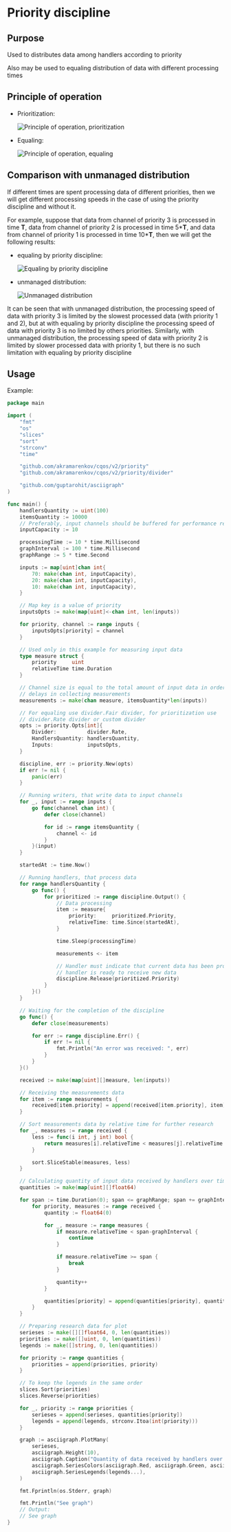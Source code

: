 # Priority discipline

## Purpose

Used to distributes data among handlers according to priority

Also may be used to equaling distribution of data with different processing times

## Principle of operation

* Prioritization:

  ![Principle of operation, prioritization](./doc/operation-principle-321.svg)

* Equaling:

  ![Principle of operation, equaling](./doc/operation-principle-222.svg)

## Comparison with unmanaged distribution

If different times are spent processing data of different priorities, then we will get different processing speeds in the case of using the priority discipline and without it.

For example, suppose that data from channel of priority 3 is processed in time **T**, data from channel of priority 2 is processed in time 5\***T**, and data from channel of priority 1 is processed in time 10\***T**, then we will get the following results:

* equaling by priority discipline:

  ![Equaling by priority discipline](./doc/different-processing-time-equaling.png)

* unmanaged distribution:

  ![Unmanaged distribution](./doc/different-processing-time-unmanagement.png)

It can be seen that with unmanaged distribution, the processing speed of data with priority 3 is limited by the slowest processed data (with priority 1 and 2), but at with equaling by priority discipline the processing speed of data with priority 3 is no limited by others priorities. Similarly, with unmanaged distribution, the processing speed of data with priority 2 is limited by slower processed data with priority 1, but there is no such limitation with equaling by priority discipline

## Usage

Example:

```go
package main

import (
    "fmt"
    "os"
    "slices"
    "sort"
    "strconv"
    "time"

    "github.com/akramarenkov/cqos/v2/priority"
    "github.com/akramarenkov/cqos/v2/priority/divider"

    "github.com/guptarohit/asciigraph"
)

func main() {
    handlersQuantity := uint(100)
    itemsQuantity := 10000
    // Preferably, input channels should be buffered for performance reasons
    inputCapacity := 10

    processingTime := 10 * time.Millisecond
    graphInterval := 100 * time.Millisecond
    graphRange := 5 * time.Second

    inputs := map[uint]chan int{
        70: make(chan int, inputCapacity),
        20: make(chan int, inputCapacity),
        10: make(chan int, inputCapacity),
    }

    // Map key is a value of priority
    inputsOpts := make(map[uint]<-chan int, len(inputs))

    for priority, channel := range inputs {
        inputsOpts[priority] = channel
    }

    // Used only in this example for measuring input data
    type measure struct {
        priority     uint
        relativeTime time.Duration
    }

    // Channel size is equal to the total amount of input data in order to minimize
    // delays in collecting measurements
    measurements := make(chan measure, itemsQuantity*len(inputs))

    // For equaling use divider.Fair divider, for prioritization use
    // divider.Rate divider or custom divider
    opts := priority.Opts[int]{
        Divider:          divider.Rate,
        HandlersQuantity: handlersQuantity,
        Inputs:           inputsOpts,
    }

    discipline, err := priority.New(opts)
    if err != nil {
        panic(err)
    }

    // Running writers, that write data to input channels
    for _, input := range inputs {
        go func(channel chan int) {
            defer close(channel)

            for id := range itemsQuantity {
                channel <- id
            }
        }(input)
    }

    startedAt := time.Now()

    // Running handlers, that process data
    for range handlersQuantity {
        go func() {
            for prioritized := range discipline.Output() {
                // Data processing
                item := measure{
                    priority:     prioritized.Priority,
                    relativeTime: time.Since(startedAt),
                }

                time.Sleep(processingTime)

                measurements <- item

                // Handler must indicate that current data has been processed and
                // handler is ready to receive new data
                discipline.Release(prioritized.Priority)
            }
        }()
    }

    // Waiting for the completion of the discipline
    go func() {
        defer close(measurements)

        for err := range discipline.Err() {
            if err != nil {
                fmt.Println("An error was received: ", err)
            }
        }
    }()

    received := make(map[uint][]measure, len(inputs))

    // Receiving the measurements data
    for item := range measurements {
        received[item.priority] = append(received[item.priority], item)
    }

    // Sort measurements data by relative time for further research
    for _, measures := range received {
        less := func(i int, j int) bool {
            return measures[i].relativeTime < measures[j].relativeTime
        }

        sort.SliceStable(measures, less)
    }

    // Calculating quantity of input data received by handlers over time
    quantities := make(map[uint][]float64)

    for span := time.Duration(0); span <= graphRange; span += graphInterval {
        for priority, measures := range received {
            quantity := float64(0)

            for _, measure := range measures {
                if measure.relativeTime < span-graphInterval {
                    continue
                }

                if measure.relativeTime >= span {
                    break
                }

                quantity++
            }

            quantities[priority] = append(quantities[priority], quantity)
        }
    }

    // Preparing research data for plot
    serieses := make([][]float64, 0, len(quantities))
    priorities := make([]uint, 0, len(quantities))
    legends := make([]string, 0, len(quantities))

    for priority := range quantities {
        priorities = append(priorities, priority)
    }

    // To keep the legends in the same order
    slices.Sort(priorities)
    slices.Reverse(priorities)

    for _, priority := range priorities {
        serieses = append(serieses, quantities[priority])
        legends = append(legends, strconv.Itoa(int(priority)))
    }

    graph := asciigraph.PlotMany(
        serieses,
        asciigraph.Height(10),
        asciigraph.Caption("Quantity of data received by handlers over time"),
        asciigraph.SeriesColors(asciigraph.Red, asciigraph.Green, asciigraph.Blue),
        asciigraph.SeriesLegends(legends...),
    )

    fmt.Fprintln(os.Stderr, graph)

    fmt.Println("See graph")
    // Output:
    // See graph
}
```
